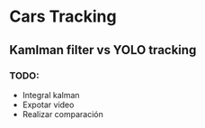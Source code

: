 # Cars Tracking

## Kamlman filter vs YOLO tracking 

### TODO:
- Integral kalman
- Expotar video 
- Realizar comparación

